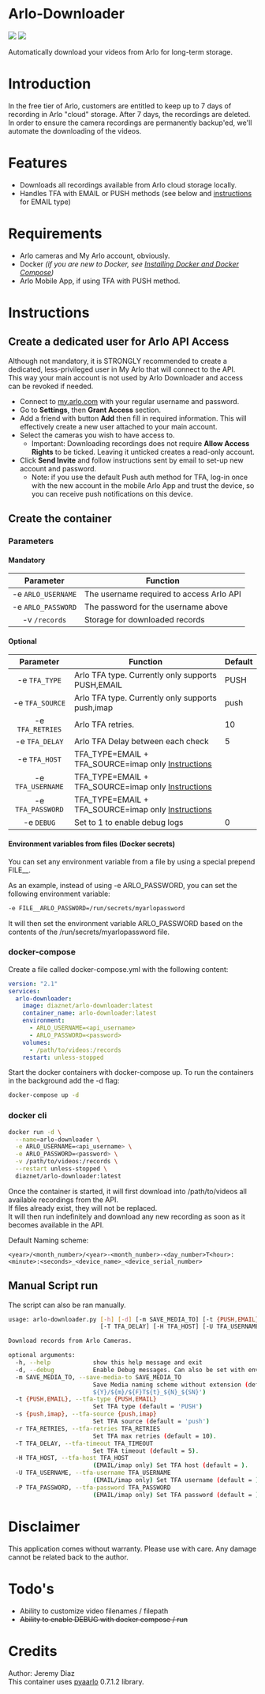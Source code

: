 # Arlo-Downloader

[![](https://img.shields.io/docker/image-size/diaznet/arlo-downloader/latest)](https://hub.docker.com/r/diaznet/arlo-downloader)
[![](https://img.shields.io/docker/pulls/diaznet/arlo-downloader?color=%23099cec)](https://hub.docker.com/r/diaznet/arlo-downloader)

Automatically download your videos from Arlo for long-term storage.

# Introduction

In the free tier of Arlo, customers are entitled to keep up to 7 days of recording in Arlo "cloud" storage. After 7 days, the recordings are deleted.
In order to ensure the camera recordings are permanently backup'ed, we'll automate the downloading of the videos.

# Features

- Downloads all recordings available from Arlo cloud storage locally.
- Handles TFA with EMAIL or PUSH methods (see below and [instructions](https://github.com/twrecked/pyaarlo#2fa-imap) for EMAIL type)

# Requirements

- Arlo cameras and My Arlo account, obviously.
- Docker _(if you are new to Docker, see [Installing Docker and Docker Compose](https://dev.to/rohansawant/installing-docker-and-docker-compose-on-the-raspberry-pi-in-5-simple-steps-3mgl))_
- Arlo Mobile App, if using TFA with PUSH method.

# Instructions

## Create a dedicated user for Arlo API Access

Although not mandatory, it is STRONGLY recommended to create a dedicated, less-privileged user in My Arlo that will connect to the API.  
This way your main account is not used by Arlo Downloader and access can be revoked if needed.

- Connect to [my.arlo.com](https://my.arlo.com) with your regular username and password.
- Go to **Settings**, then **Grant Access** section.
- Add a friend with button **Add** then fill in required information. This will effectively create a new user attached to your main account.
- Select the cameras you wish to have access to.
  - Important: Downloading recordings does not require **Allow Access Rights** to be ticked. Leaving it unticked creates a read-only account.
- Click **Send Invite** and follow instructions sent by email to set-up new account and password.
  - Note: if you use the default Push auth method for TFA, log-in once with the new account in the mobile Arlo App and trust the device, so you can receive push notifications on this device.

## Create the container

### Parameters

#### Mandatory

|     Parameter      | Function                                 |
| :----------------: | ---------------------------------------- |
| -e `ARLO_USERNAME` | The username required to access Arlo API |
| -e `ARLO_PASSWORD` | The password for the username above      |
|   -v `/records`    | Storage for downloaded records           |

#### Optional

|     Parameter     | Function                                                                                           | Default |
| :---------------: | -------------------------------------------------------------------------------------------------- | ------- |
|   -e `TFA_TYPE`   | Arlo TFA type. Currently only supports PUSH,EMAIL                                                  | PUSH    |
|  -e `TFA_SOURCE`  | Arlo TFA type. Currently only supports push,imap                                                   | push    |
| -e `TFA_RETRIES`  | Arlo TFA retries.                                                                                  | 10      |
|  -e `TFA_DELAY`   | Arlo TFA Delay between each check                                                                  | 5       |
|   -e `TFA_HOST`   | TFA_TYPE=EMAIL + TFA_SOURCE=imap only [Instructions](https://github.com/twrecked/pyaarlo#2fa-imap) |         |
| -e `TFA_USERNAME` | TFA_TYPE=EMAIL + TFA_SOURCE=imap only [Instructions](https://github.com/twrecked/pyaarlo#2fa-imap) |         |
| -e `TFA_PASSWORD` | TFA_TYPE=EMAIL + TFA_SOURCE=imap only [Instructions](https://github.com/twrecked/pyaarlo#2fa-imap) |         |
|    -e `DEBUG`     | Set to 1 to enable debug logs                                                                      | 0       |

#### Environment variables from files (Docker secrets)

You can set any environment variable from a file by using a special prepend FILE\_\_.

As an example, instead of using -e ARLO_PASSWORD, you can set the following environment variable:

```bash
-e FILE__ARLO_PASSWORD=/run/secrets/myarlopassword
```

It will then set the environment variable ARLO_PASSWORD based on the contents of the /run/secrets/myarlopassword file.

### docker-compose

Create a file called docker-compose.yml with the following content:

```yaml
version: "2.1"
services:
  arlo-downloader:
    image: diaznet/arlo-downloader:latest
    container_name: arlo-downloader:latest
    environment:
      - ARLO_USERNAME=<api_username>
      - ARLO_PASSWORD=<password>
    volumes:
      - /path/to/videos:/records
    restart: unless-stopped
```

Start the docker containers with docker-compose up. To run the containers in the background add the -d flag:

```bash
docker-compose up -d
```

### docker cli

```bash
docker run -d \
  --name=arlo-downloader \
  -e ARLO_USERNAME=<api_username> \
  -e ARLO_PASSWORD=<password> \
  -v /path/to/videos:/records \
  --restart unless-stopped \
  diaznet/arlo-downloader:latest
```

Once the container is started, it will first download into /path/to/videos all available recordings from the API.  
If files already exist, they will not be replaced.  
It will then run indefinitely and download any new recording as soon as it becomes available in the API.

Default Naming scheme:

    <year>/<month_number>/<year>-<month_number>-<day_number>T<hour>:<minute>:<seconds>_<device_name>_<device_serial_number>

## Manual Script run

The script can also be ran manually.

```bash
usage: arlo-downloader.py [-h] [-d] [-m SAVE_MEDIA_TO] [-t {PUSH,EMAIL}] [-s {push,imap}] [-r TFA_RETRIES]
                          [-T TFA_DELAY] [-H TFA_HOST] [-U TFA_USERNAME] [-P TFA_PASSWORD]

Download records from Arlo Cameras.

optional arguments:
  -h, --help            show this help message and exit
  -d, --debug           Enable Debug messages. Can also be set with environment variable DEBUG=1
  -m SAVE_MEDIA_TO, --save-media-to SAVE_MEDIA_TO
                        Save Media naming scheme without extension (default = '/records/
                        ${Y}/${m}/${F}T${t}_${N}_${SN}')
  -t {PUSH,EMAIL}, --tfa-type {PUSH,EMAIL}
                        Set TFA type (default = 'PUSH')
  -s {push,imap}, --tfa-source {push,imap}
                        Set TFA source (default = 'push')
  -r TFA_RETRIES, --tfa-retries TFA_RETRIES
                        Set TFA max retries (default = 10).
  -T TFA_DELAY, --tfa-timeout TFA_TIMEOUT
                        Set TFA timeout (default = 5).
  -H TFA_HOST, --tfa-host TFA_HOST
                        (EMAIL/imap only) Set TFA host (default = ).
  -U TFA_USERNAME, --tfa-username TFA_USERNAME
                        (EMAIL/imap only) Set TFA username (default = ).
  -P TFA_PASSWORD, --tfa-password TFA_PASSWORD
                        (EMAIL/imap only) Set TFA password (default = ).
```

# Disclaimer

This application comes without warranty.
Please use with care.
Any damage cannot be related back to the author.

# Todo's

- Ability to customize video filenames / filepath
- ~~Ability to enable DEBUG with docker compose / run~~

# Credits

Author: Jeremy Diaz  
This container uses [pyaarlo](https://github.com/twrecked/pyaarlo) 0.7.1.2 library.
